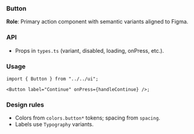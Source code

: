 ### Button

**Role**: Primary action component with semantic variants aligned to Figma.

### API

- Props in `types.ts` (variant, disabled, loading, onPress, etc.).

### Usage

```tsx
import { Button } from "../../ui";

<Button label="Continue" onPress={handleContinue} />;
```

### Design rules

- Colors from `colors.button*` tokens; spacing from `spacing`.
- Labels use `Typography` variants.
